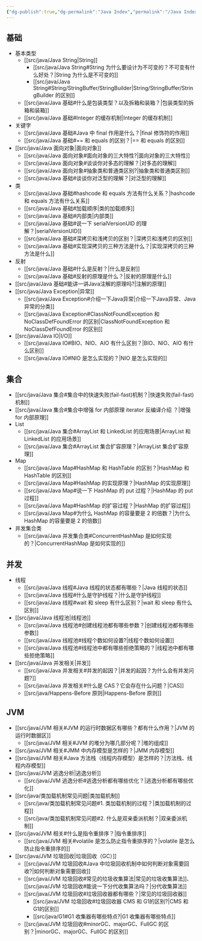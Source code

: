 ```yaml
---
{"dg-publish":true,"dg-permalink":"Java Index","permalink":"/Java Index/"}
---
```



## 基础

- 基本类型
	- [[src/java/Java String\|String]]
		- [[src/java/Java String#String 为什么要设计为不可变的？不可变有什么好处？\|String 为什么是不可变的]]
		- [[src/java/Java String#String/StringBuffer/StringBuilder\|String/StringBuffer/StringBuilder 的区别]]
	- [[src/java/Java 基础#什么是包装类型？以及拆箱和装箱？\|包装类型的拆箱和装箱]]
	- [[src/java/Java 基础#Integer 的缓存机制\|Integer 的缓存机制]]
- 关键字
	- [[src/java/Java 基础#Java 中 final 作用是什么？\|final 修饰符的作用]]
	- [[src/java/Java 基础#== 和 equals 的区别？\|== 和 equals 的区别]]
- [[src/java/Java 面向对象\|面向对象]]
	- [[src/java/Java 面向对象#面向对象的三大特性?\|面向对象的三大特性]]
	- [[src/java/Java 面向对象#谈谈你对多态的理解？\|对多态的理解]]
	- [[src/java/Java 面向对象#抽象类和普通类区别?\|抽象类和普通类区别]]
	- [[src/java/Java 基础#谈谈你对泛型的理解？\|对泛型的理解]]
- 类
	- [[src/java/Java 基础#hashcode 和 equals 方法有什么关系？\|hashcode 和 equals 方法有什么关系]]
	- [[src/java/Java 基础#加载顺序\|类的加载顺序]]
	- [[src/java/Java 基础#内部类\|内部类]]
	- [[src/java/Java 基础#说一下 serialVersionUID 的理解？\|serialVersionUID]]
	- [[src/java/Java 基础#深拷贝和浅拷贝的区别？\|深拷贝和浅拷贝的区别]]
	- [[src/java/Java 基础#实现深拷贝的三种方法是什么？\|实现深拷贝的三种方法是什么]]
- 反射
	- [[src/java/Java 基础#什么是反射？\|什么是反射]]
	- [[src/java/Java 基础#反射的原理是什么？\|反射的原理是什么]]
- [[src/java/Java 基础#能讲一讲Java注解的原理吗?\|注解的原理]]
- [[src/java/Java Exception\|异常]]
	- [[src/java/Java Exception#介绍一下Java异常\|介绍一下Java异常、Java 异常的分类]]
	- [[src/java/Java Exception#ClassNotFoundException 和 NoClassDefFoundError 的区别\|ClassNotFoundException 和 NoClassDefFoundError 的区别]]
- [[src/java/Java IO\|I/O]]
	- [[src/java/Java IO#BIO、NIO、AIO 有什么区别？\|BIO、NIO、AIO 有什么区别]]
	- [[src/java/Java IO#NIO 是怎么实现的？\|NIO 是怎么实现的]]

## 集合

- [[src/java/Java 集合#集合中的快速失败(fail-fast)机制？\|快速失败(fail-fast)机制]]
- [[src/java/Java 集合#集合中增强 for 内部原理 iterator 反编译介绍 ？\|增强 for 内部原理]]
- List
	- [[src/java/Java 集合#ArrayList 和 LinkedList 的应用场景\|ArrayList 和 LinkedList 的应用场景]]
	- [[src/java/Java 集合#ArrayList 集合扩容原理？\|ArrayList 集合扩容原理]]
- Map
	- [[src/java/Java Map#HashMap 和 HashTable 的区别？\|HashMap 和 HashTable 的区别]]
	- [[src/java/Java Map#HashMap 的实现原理？\|HashMap 的实现原理]]
	- [[src/java/Java Map#说一下 HashMap 的 put 过程？\|HashMap 的 put 过程]]
	- [[src/java/Java Map#HashMap 的扩容过程？\|HashMap 的扩容过程]]
	- [[src/java/Java Map#为什么 HashMap 的容量要是 2 的倍数？\|为什么 HashMap 的容量要是 2 的倍数]]
- 并发集合类
	- [[src/java/Java 并发集合类#ConcurrentHashMap 是如何实现的？\|ConcurrentHashMap 是如何实现的]]

## 并发

- 线程
	- [[src/java/Java 线程#Java 线程的状态都有哪些？\|Java 线程的状态]]
	- [[src/java/Java 线程#什么是守护线程？\|什么是守护线程]]
	- [[src/java/Java 线程#wait 和 sleep 有什么区别？\|wait 和 sleep 有什么区别]]
- [[src/java/Java 线程池\|线程池]]
	- [[src/java/Java 线程池#创建线程池都有哪些参数？\|创建线程池都有哪些参数]]
	- [[src/java/Java 线程池#线程个数如何设置?\|线程个数如何设置]]
	- [[src/java/Java 线程池#线程池中都有哪些拒绝策略的？\|线程池中都有哪些拒绝策略]]
- [[src/java/Java 并发相关\|并发]]
	- [[src/java/Java 并发相关#并发的起因？\|并发的起因？为什么会有并发问题?]]
	- [[src/java/Java 并发相关#什么是 CAS？它会存在什么问题？\|CAS]]
	- [[src/java/Happens-Before 原则\|Happens-Before 原则]]

## JVM

- [[src/java/JVM 相关#JVM 的运行时数据区有哪些？都有什么作用？\|JVM 的运行时数据区]]
	- [[src/java/JVM 相关#JVM 的堆分为哪几部分呢？\|堆的组成]]
- [[src/java/JVM 相关#JMM 中内存模型是怎样的？\|JMM 内存模型]]
- [[src/java/JVM 相关#Java 方法栈（线程内存模型）是怎样的？\|方法栈、线程内存模型]]
- [[src/java/JVM 逃逸分析\|逃逸分析]]
	- [[src/java/JVM 逃逸分析#逃逸分析都有哪些优化？\|逃逸分析都有哪些优化]]
- [[src/java/类加载机制常见问题\|类加载机制]]
	- [[src/java/类加载机制常见问题#1. 类加载机制的过程？\|类加载机制的过程]]
	- [[src/java/类加载机制常见问题#2. 什么是双亲委派机制？\|双亲委派机制]]
- [[src/java/JVM 相关#什么是指令重排序？\|指令重排序]]
	- [[src/java/JVM 相关#volatile 是怎么防止指令重排序的？\|volatile 是怎么防止指令重排序的]]
- [[src/java/JVM 垃圾回收\|垃圾回收（GC）]]
	- [[src/java/JVM 垃圾回收#Java 中垃圾回收机制中如何判断对象需要回收?\|如何判断对象需要回收]]
	- [[src/java/JVM 垃圾回收#常见的垃圾收集算法\|常见的垃圾收集算法]]、[[src/java/JVM 垃圾回收#能说一下分代收集算法吗？\|分代收集算法]]
	- [[src/java/JVM 垃圾回收#垃圾回收器都有哪些？\|常见的垃圾回收器]]
		- [[src/java/JVM 垃圾回收#垃圾回收器 CMS 和 G1的区别?\|CMS 和 G1的区别]]
		- [[src/java/G1#G1 收集器有哪些特点?\|G1 收集器有哪些特点]]
	- [[src/java/JVM 垃圾回收#minorGC、majorGC、FullGC 的区别？\|minorGC、majorGC、FullGC 的区别]]